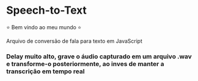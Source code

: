 # Speech-to-Text

⭐ Bem vindo ao meu mundo ⭐

Arquivo de conversão de fala para texto em JavaScript

### Delay muito alto, grave o áudio capturado em um arquivo .wav e transforme-o posteriormente, ao inves de manter a transcrição em tempo real
